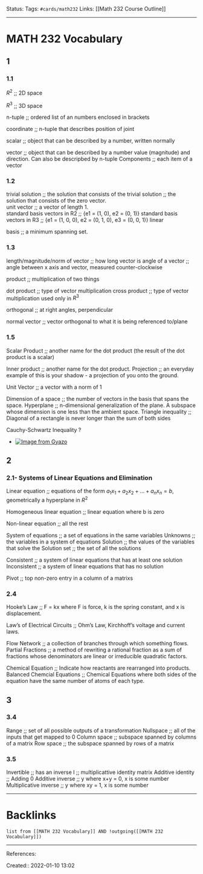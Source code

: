 Status: 
Tags: `#cards/math232`
Links: [[Math 232 Course Outline]]
___
# MATH 232 Vocabulary
## 1
### 1.1
$R^2$ ;; 2D space
<!--SR:!2022-02-05,2,153-->
$R^3$ ;; 3D space
<!--SR:!2022-02-05,2,173-->
n-tuple ;; ordered list of an numbers enclosed in brackets
<!--SR:!2022-02-05,2,173-->
coordinate ;; n-tuple that describes position of joint
<!--SR:!2022-02-05,2,173-->
scalar ;; object that can be described  by a number, written normally
<!--SR:!2022-02-05,2,173-->
vector ;; object that can be described by a number value (magnitude) and direction. Can also be descripbed  by n-tuple
Components ;; each item of a vector
<!--SR:!2022-02-05,2,173-->

### 1.2
trivial solution ;; the solution that consists of the 
trivial solution ;;  the solution that consists of the zero vector.  
unit vector ;; a vector of length 1.  
standard basis vectors in R2 ;; {e1 = (1, 0), e2 = (0, 1)} 
standard basis vectors in R3 ;; {e1 = (1, 0, 0), e2 = (0, 1, 0), e3 = (0, 0, 1)}  linear 
<!--SR:!2022-02-05,2,173-->
basis ;; a minimum spanning set.

### 1.3
length/magnitude/norm of vector ;; how long vector is
angle of a vector ;; angle between x axis and vector, measured counter-clockwise
<!--SR:!2022-02-05,2,153-->
product ;; multiplication of two things
<!--SR:!2022-03-04,29,190-->
dot product ;; type of vector multiplication
cross product ;; type of vector multiplication used only in $R^3$
<!--SR:!2022-02-04,1,133-->
orthogonal ;; at right angles, perpendicular
<!--SR:!2022-02-05,2,150-->
normal vector ;; vector orthogonal to what it is being referenced to/plane

### 1.5
Scalar Product ;; another name for the dot product (the result of the dot product is a scalar)
<!--SR:!2022-02-05,2,173-->
Inner product ;; another name for the dot product.
Projection ;; an everyday example of this is your shadow - a projection of you onto the ground.
<!--SR:!2022-02-14,11,150-->
Unit Vector ;; a vector with a norm of 1
<!--SR:!2022-02-05,2,173-->
Dimension of a space ;; the number of vectors in the basis that spans the space. 
Hyperplane ;; n-dimensional generalization of the plane. A subspace whose dimension is one less than the ambient space.
Triangle inequality ;; Diagonal of a rectangle is never longer than the sum of both sides
<!--SR:!2022-02-05,2,150-->
Cauchy-Schwartz Inequality
?
- [![Image from Gyazo](https://i.gyazo.com/491083cced769814553ab137be43a08a.png)](https://gyazo.com/491083cced769814553ab137be43a08a)
## 2
### 2.1- Systems of Linear Equations and Elimination
Linear equation ;; equations of the form $a_1x_1 + a_2x_2 + ... + a_nx_n = b$, geometrically a hyperplane in $R^2$
<!--SR:!2022-02-05,2,173-->
Homogeneous linear equation ;; linear equation where b is zero
<!--SR:!2022-02-05,2,173-->
Non-linear equation ;; all the rest
<!--SR:!2022-02-05,2,173-->
System of equations ;; a set of equations in the same variables
Unknowns ;; the variables in a system of equations
Solution ;; the values of the variables that solve the 
Solution set ;; the set of all the solutions
<!--SR:!2022-02-05,2,173-->
Consistent ;; a system of linear equations that has at least one solution
Inconsistent ;; a system of linear equations that has no solution
<!--SR:!2022-02-05,2,130-->
Pivot ;; top non-zero entry in a column of a matrixs
<!--SR:!2022-02-11,8,130-->
### 2.4
Hooke’s Law ;; F = kx where F is force, k is the spring constant, and x is displacement. 
<!--SR:!2022-02-04,1,133-->
Law’s of Electrical Circuits ;; Ohm’s Law, Kirchhoff’s voltage and current laws.
<!--SR:!2022-02-05,2,173-->
Flow Network ;; a collection of branches through which something flows.
Partial Fractions ;; a method of rewriting a rational fraction as a sum of fractions whose denominators are linear or irreducible quadratic factors.
<!--SR:!2022-02-04,1,133-->
Chemical Equation ;; Indicate how reactants are rearranged into products. 
Balanced Chemcial Equations ;; Chemical Equations where both sides of the equation have the same number of atoms of each type.
<!--SR:!2022-02-05,2,173-->
## 3
### 3.4 
Range ;; set of all possible outputs of a transformation
Nullspace ;; all of the inputs that get mapped to 0
Column space ;; subspace spanned by columns of a matrix
Row space ;; the subspace spanned by rows of a matrix
<!--SR:!2022-02-05,2,153-->
### 3.5
Invertible ;; has an inverse
I ;; multiplicattive identity matrix
Additive identity ;; Adding 0
Additive inverse ;;  y where x+y = 0, x is some number
Multiplicative inverse ;; y where xy = 1, x is some number
___
# Backlinks
```dataview
list from [[MATH 232 Vocabulary]] AND !outgoing([[MATH 232 Vocabulary]])
```
___
References:

Created:: 2022-01-10 13:02
